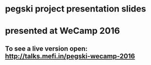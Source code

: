 # pegski project presentation slides
# presented at WeCamp 2016

## To see a live version open: http://talks.mefi.in/pegski-wecamp-2016
